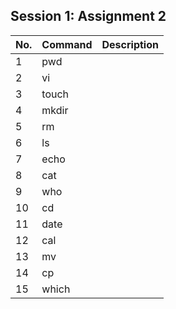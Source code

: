 ## Session 1: Assignment 2

No. | Command | Description
--|--|--
1| pwd |
2| vi |
3| touch |
4| mkdir |
5| rm |
6| ls |
7| echo |
8| cat |
9| who |
10|cd |
11|date |
12|cal |
13|mv |
14|cp |
15|which |
